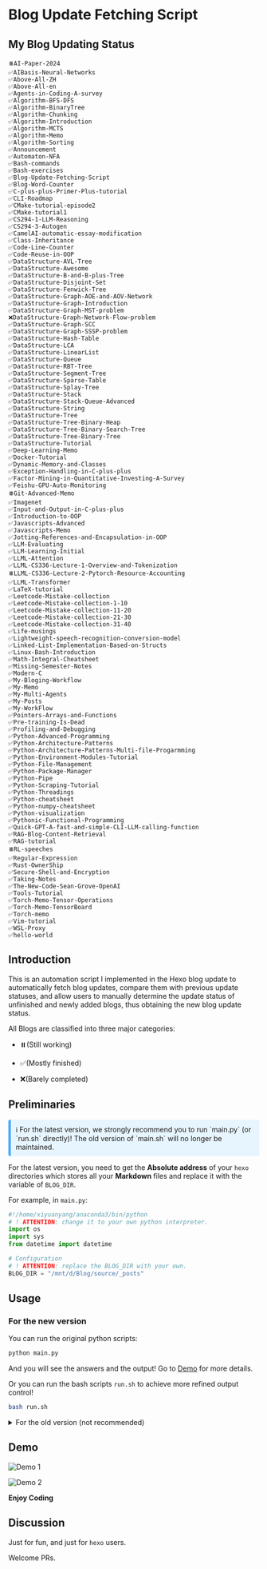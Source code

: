 # Blog Update Fetching Script

## My Blog Updating Status

<!-- BEGIN -->
```text
⏸️AI-Paper-2024
✅AIBasis-Neural-Networks
✅Above-All-ZH
✅Above-All-en
✅Agents-in-Coding-A-survey
✅Algorithm-BFS-DFS
✅Algorithm-BinaryTree
✅Algorithm-Chunking
✅Algorithm-Introduction
✅Algorithm-MCTS
✅Algorithm-Memo
✅Algorithm-Sorting
✅Announcement
✅Automaton-NFA
✅Bash-commands
✅Bash-exercises
✅Blog-Update-Fetching-Script
✅Blog-Word-Counter
✅C-plus-plus-Primer-Plus-tutorial
✅CLI-Roadmap
✅CMake-tutorial-episode2
✅CMake-tutorial1
✅CS294-1-LLM-Reasoning
✅CS294-3-Autogen
✅CamelAI-automatic-essay-modification
✅Class-Inheritance
✅Code-Line-Counter
✅Code-Reuse-in-OOP
✅DataStructure-AVL-Tree
✅DataStructure-Awesome
✅DataStructure-B-and-B-plus-Tree
✅DataStructure-Disjoint-Set
✅DataStructure-Fenwick-Tree
✅DataStructure-Graph-AOE-and-AOV-Network
✅DataStructure-Graph-Introduction
✅DataStructure-Graph-MST-problem
❌DataStructure-Graph-Network-Flow-problem
✅DataStructure-Graph-SCC
✅DataStructure-Graph-SSSP-problem
✅DataStructure-Hash-Table
✅DataStructure-LCA
✅DataStructure-LinearList
✅DataStructure-Queue
✅DataStructure-RBT-Tree
✅DataStructure-Segment-Tree
✅DataStructure-Sparse-Table
✅DataStructure-Splay-Tree
✅DataStructure-Stack
✅DataStructure-Stack-Queue-Advanced
✅DataStructure-String
✅DataStructure-Tree
✅DataStructure-Tree-Binary-Heap
✅DataStructure-Tree-Binary-Search-Tree
✅DataStructure-Tree-Binary-Tree
✅DataStructure-Tutorial
✅Deep-Learning-Memo
✅Docker-Tutorial
✅Dynamic-Memory-and-Classes
✅Exception-Handling-in-C-plus-plus
✅Factor-Mining-in-Quantitative-Investing-A-Survey
✅Feishu-GPU-Auto-Monitoring
⏸️Git-Advanced-Memo
✅Imagenet
✅Input-and-Output-in-C-plus-plus
✅Introduction-to-OOP
✅Javascripts-Advanced
✅Javascripts-Memo
✅Jotting-References-and-Encapsulation-in-OOP
✅LLM-Evaluating
✅LLM-Learning-Initial
✅LLML-Attention
✅LLML-CS336-Lecture-1-Overview-and-Tokenization
⏸️LLML-CS336-Lecture-2-Pytorch-Resource-Accounting
✅LLML-Transformer
✅LaTeX-tutorial
✅Leetcode-Mistake-collection
✅Leetcode-Mistake-collection-1-10
✅Leetcode-Mistake-collection-11-20
✅Leetcode-Mistake-collection-21-30
✅Leetcode-Mistake-collection-31-40
✅Life-musings
✅Lightweight-speech-recognition-conversion-model
✅Linked-List-Implementation-Based-on-Structs
✅Linux-Bash-Introduction
✅Math-Integral-Cheatsheet
✅Missing-Semester-Notes
✅Modern-C
✅My-Bloging-Workflow
✅My-Memo
✅My-Multi-Agents
✅My-Posts
✅My-WorkFlow
✅Pointers-Arrays-and-Functions
✅Pre-training-Is-Dead
✅Profiling-and-Debugging
✅Python-Advanced-Programming
✅Python-Architecture-Patterns
✅Python-Architecture-Patterns-Multi-file-Progarmming
✅Python-Environment-Modules-Tutorial
✅Python-File-Management
✅Python-Package-Manager
✅Python-Pipe
✅Python-Scraping-Tutorial
✅Python-Threadings
✅Python-cheatsheet
✅Python-numpy-cheatsheet
✅Python-visualization
✅Pythonic-Functional-Programming
✅Quick-GPT-A-fast-and-simple-CLI-LLM-calling-function
✅RAG-Blog-Content-Retrieval
✅RAG-tutorial
⏸️RL-speeches
✅Regular-Expression
✅Rust-OwnerShip
✅Secure-Shell-and-Encryption
✅Taking-Notes
✅The-New-Code-Sean-Grove-OpenAI
✅Tools-Tutorial
✅Torch-Memo-Tensor-Operations
✅Torch-Memo-TensorBoard
✅Torch-memo
✅Vim-tutorial
✅WSL-Proxy
✅hello-world
```
<!-- END -->

## Introduction

This is an automation script I implemented in the Hexo blog update to automatically fetch blog updates, compare them with previous update statuses, and allow users to manually determine the update status of unfinished and newly added blogs, thus obtaining the new blog update status.

All Blogs are classified into three major categories:

- ⏸️(Still working)

- ✅(Mostly finished)

- ❌(Barely completed)

## Preliminaries

<div style="padding: 10px; background-color: #E7F5FF; border-left: 5px solid #4DABF7; border-radius: 4px; margin: 10px 0;">
ℹ️ For the latest version, we strongly recommend you to run `main.py` (or `run.sh` directly)! The old version of `main.sh` will no longer be maintained.
</div>

For the latest version, you need to get the **Absolute address** of your `hexo` directories which stores all your **Markdown** files and replace it with the variable of `BLOG_DIR`.

For example, in `main.py`:

```python
#!/home/xiyuanyang/anaconda3/bin/python
# ! ATTENTION: change it to your own python interpreter.
import os
import sys
from datetime import datetime

# Configuration
# ! ATTENTION: replace the BLOG_DIR with your own.
BLOG_DIR = "/mnt/d/Blog/source/_posts"
```

## Usage

### For the new version

You can run the original python scripts:

```bash
python main.py
```
And you will see the answers and the output! Go to [Demo](#Demo) for more details.

Or you can run the bash scripts `run.sh` to achieve more refined output control!

```bash
bash run.sh
```

<details>
<summary>For the old version (not recommended)</summary>


In `main.sh`, change the directory into your own directory:

```bash
DIR="/mnt/d/Blog/source/_posts"

# Change this line into your own directory!
```

Then create a new dir containing logs.

```bash
touch log
```

You need to initialize `prev.txt` for your own blog!

For this document, please maintain the following format: Each line should include a prefix status emoji and the title name. The prefix status emojis include ✅ and ❌, indicating the completion status of the blog. 

An example text is as follows:  

```
❌AI-Paper-2024
❌AI-indepth-reading-AlexNet
✅Above-All
❌Algorithm-BFS-DFS
✅Algorithm-BinaryTree
❌Algorithm-Chunking
✅Algorithm-Introduction
✅Algorithm-Memo
✅Algorithm-Sorting
✅Bash-commands
✅Bash-exercises
✅C-plus-plus-Primer-Plus-tutorial
✅CMake-tutorial-episode2
✅CMake-tutorial1
✅CS294-1-LLM-Reasoning
```

Please ensure that your output structure maintains alphabetical order. You can use the following command line to achieve this: 

```bash
ls $DIR | grep -v ".*\.md" | grep -v ".*\.sh" > ans.txt
```

You only need to initialize it once! The scripts will update it later.

For **Hexo** Blog users, the directory which stores your Blog posts may be like as follows:

- Several `.md` files
- Several directories which has the same name with `.md` files

The `main.sh` will automatically get all file names using the `grep` command:

```bash
ls $DIR | grep -v ".*\.md" | grep -v ".*\.sh" > ans.txt
```

> `grep -v ".*\.sh"` is because I add several `.sh` files into it. You can modify it with your own needs.

Then, the file will compare the new status with the previous status stored in the `prev.txt`. Then the file will ask users to manually determine the update status of unfinished and newly added blogs.


Finally, the scripts will update `prev.txt` and generate a new blog status named `20250330_200559.txt` and you can see the updated status there!

</details>




## Demo

![Demo 1](./img/demo1.png)

![Demo 2](./img/demo2.png)

**Enjoy Coding**

## Discussion

Just for fun, and just for `hexo` users.

Welcome PRs.